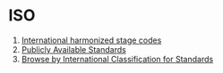 # ISO

1. [International harmonized stage codes](https://www.iso.org/stage-codes.html)
1. [Publicly Available Standards](https://standards.iso.org/ittf/PubliclyAvailableStandards/index.html)
1. [Browse by International Classification for Standards](https://www.iso.org/standards-catalogue/browse-by-ics.html)